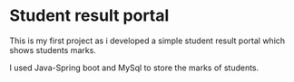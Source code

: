 # Student result portal

This is my first project as i developed a simple student result portal which shows students marks.

I used Java-Spring boot and MySql to store the marks of students.
